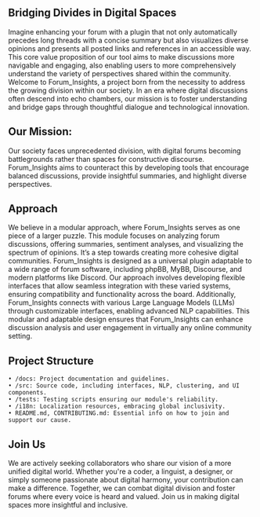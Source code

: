## Bridging Divides in Digital Spaces

Imagine enhancing your forum with a plugin that not only automatically precedes long threads with a concise summary but also visualizes diverse opinions and presents all posted links and references in an accessible way. This core value proposition of our tool aims to make discussions more navigable and engaging, also enabling users to more comprehensively understand the variety of perspectives shared within the community. 
Welcome to Forum_Insights, a project born from the necessity to address the growing division within our society. In an era where digital discussions often descend into echo chambers, our mission is to foster understanding and bridge gaps through thoughtful dialogue and technological innovation.
## Our Mission:
Our society faces unprecedented division, with digital forums becoming battlegrounds rather than spaces for constructive discourse. Forum_Insights aims to counteract this by developing tools that encourage balanced discussions, provide insightful summaries, and highlight diverse perspectives.
## Approach
We believe in a modular approach, where Forum_Insights serves as one piece of a larger puzzle. This module focuses on analyzing forum discussions, offering summaries, sentiment analyses, and visualizing the spectrum of opinions. It’s a step towards creating more cohesive digital communities.
Forum_Insights is designed as a universal plugin adaptable to a wide range of forum software, including phpBB, MyBB, Discourse, and modern platforms like Discord. Our approach involves developing flexible interfaces that allow seamless integration with these varied systems, ensuring compatibility and functionality across the board. Additionally, Forum_Insights connects with various Large Language Models (LLMs) through customizable interfaces, enabling advanced NLP capabilities. This modular and adaptable design ensures that Forum_Insights can enhance discussion analysis and user engagement in virtually any online community setting. 
## Project Structure
    • /docs: Project documentation and guidelines.
    • /src: Source code, including interfaces, NLP, clustering, and UI components.
    • /tests: Testing scripts ensuring our module's reliability.
    • /i18n: Localization resources, embracing global inclusivity.
    • README.md, CONTRIBUTING.md: Essential info on how to join and support our cause.
## Join Us
We are actively seeking collaborators who share our vision of a more unified digital world. Whether you're a coder, a linguist, a designer, or simply someone passionate about digital harmony, your contribution can make a difference.
Together, we can combat digital division and foster forums where every voice is heard and valued. Join us in making digital spaces more insightful and inclusive.
